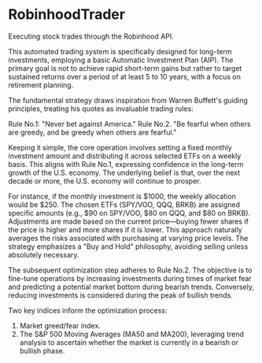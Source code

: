 # RobinhoodTrader
Executing stock trades through the Robinhood API.

This automated trading system is specifically designed for long-term investments, employing a basic Automatic Investment Plan (AIP). The primary goal is not to achieve rapid short-term gains but rather to target sustained returns over a period of at least 5 to 10 years, with a focus on retirement planning.

The fundamental strategy draws inspiration from Warren Buffett's guiding principles, treating his quotes as invaluable trading rules:

Rule No.1: "Never bet against America."
Rule No.2. "Be fearful when others are greedy, and be greedy when others are fearful."

Keeping it simple, the core operation involves setting a fixed monthly investment amount and distributing it across selected ETFs on a weekly basis. This aligns with Rule No.1, expressing confidence in the long-term growth of the U.S. economy. The underlying belief is that, over the next decade or more, the U.S. economy will continue to prosper.

For instance, if the monthly investment is $1000, the weekly allocation would be $250. The chosen ETFs (SPY/VOO, QQQ, BRKB) are assigned specific amounts (e.g., $90 on SPY/VOO, $80 on QQQ, and $80 on BRKB). Adjustments are made based on the current price—buying fewer shares if the price is higher and more shares if it is lower. This approach naturally averages the risks associated with purchasing at varying price levels. The strategy emphasizes a "Buy and Hold" philosophy, avoiding selling unless absolutely necessary.

The subsequent optimization step adheres to Rule No.2. The objective is to fine-tune operations by increasing investments during times of market fear and predicting a potential market bottom during bearish trends. Conversely, reducing investments is considered during the peak of bullish trends.

Two key indices inform the optimization process:

1. Market greed/fear index.
2. The S&P 500 Moving Averages (MA50 and MA200), leveraging trend analysis to ascertain whether the market is currently in a bearish or bullish phase.
